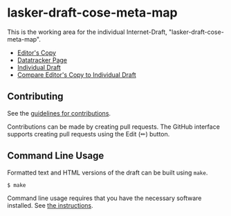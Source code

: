 # lasker-draft-cose-meta-map

This is the working area for the individual Internet-Draft, "lasker-draft-cose-meta-map".

* [Editor's Copy](https://SteveLasker.github.io/draft-lasker-meta-map/#go.draft-lasker-cose-meta-map.html)
* [Datatracker Page](https://datatracker.ietf.org/doc/draft-lasker-cose-meta-map)
* [Individual Draft](https://datatracker.ietf.org/doc/html/draft-lasker-cose-meta-map)
* [Compare Editor's Copy to Individual Draft](https://SteveLasker.github.io/draft-lasker-meta-map/#go.draft-lasker-cose-meta-map.diff)

## Contributing

See the
[guidelines for contributions](https://github.com/SteveLasker/draft-lasker-meta-map/blob/main/CONTRIBUTING.md).

Contributions can be made by creating pull requests.
The GitHub interface supports creating pull requests using the Edit (✏) button.

## Command Line Usage

Formatted text and HTML versions of the draft can be built using `make`.

```sh
$ make
```

Command line usage requires that you have the necessary software installed.  See
[the instructions](https://github.com/martinthomson/i-d-template/blob/main/doc/SETUP.md).
